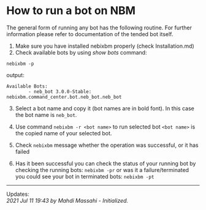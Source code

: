 # How to run a bot on NBM

The general form of running any bot has the following routine. For further information please refer to documentation of the tended bot itself. 

1. Make sure you have installed nebixbm properly (check Installation.md)
2. Check available bots by using _show bots_ command:
```commandline
nebixbm -p
```
output:
```commandline
Available Bots:
        - neb_bot 3.0.0-Stable: nebixbm.command_center.bot.neb_bot.neb_bot
```
3. Select a bot name and copy it (bot names are in bold font). In this case the bot name is `neb_bot`.
   
4. Use command `nebixbm -r <bot name>` to run selected bot
    `<bot name>` is the copied name of your selected bot.
5. Check `nebixbm` message whether the operation was successful, or it has failed
6. Has it been successful you can check the status of your running bot by
    checking the running bots:
    `nebixbm -pr`
    or was it a failure/terminated you could see your bot in terminated
    bots:
    `nebixbm -pt`

_____
Updates:  
_2021 Jul 11 19:43 by Mahdi Massahi - Initialized._  